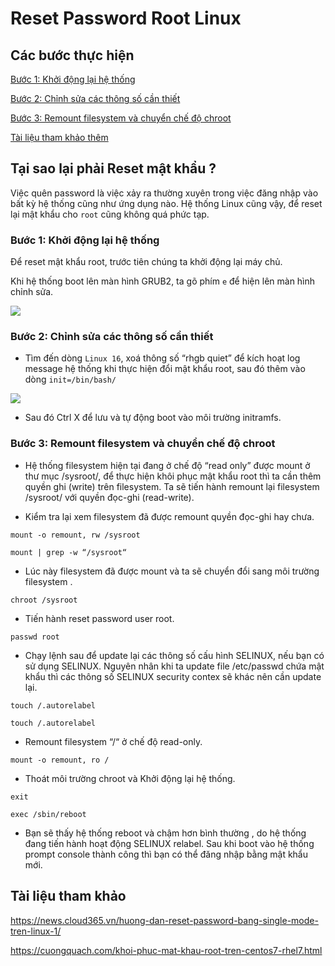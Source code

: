 # Reset Password Root Linux

## Các bước thực hiện

[Bước 1: Khởi động lại hệ thống](https://github.com/quanganh1996111/Linux-Tutorial/blob/master/Linux-Onjob-Trainning/SingleMode-Linux/ResetPassword-Linux-CentOS%207.md#b%C6%B0%E1%BB%9Bc-1-kh%E1%BB%9Fi-%C4%91%E1%BB%99ng-l%E1%BA%A1i-h%E1%BB%87-th%E1%BB%91ng)

[Bước 2: Chỉnh sửa các thông số cần thiết](https://github.com/quanganh1996111/Linux-Tutorial/blob/master/Linux-Onjob-Trainning/SingleMode-Linux/ResetPassword-Linux-CentOS%207.md#b%C6%B0%E1%BB%9Bc-2-ch%E1%BB%89nh-s%E1%BB%ADa-c%C3%A1c-th%C3%B4ng-s%E1%BB%91-c%E1%BA%A7n-thi%E1%BA%BFt)

[Bước 3: Remount filesystem và chuyển chế độ chroot](https://github.com/quanganh1996111/Linux-Tutorial/blob/master/Linux-Onjob-Trainning/SingleMode-Linux/ResetPassword-Linux-CentOS%207.md#b%C6%B0%E1%BB%9Bc-3-remount-filesystem-v%C3%A0-chuy%E1%BB%83n-ch%E1%BA%BF-%C4%91%E1%BB%99-chroot)

[Tài liệu tham khảo thêm](https://github.com/quanganh1996111/Linux-Tutorial/blob/master/Linux-Onjob-Trainning/SingleMode-Linux/ResetPassword-Linux-CentOS%207.md#t%C3%A0i-li%E1%BB%87u-tham-kh%E1%BA%A3o)

## Tại sao lại phải Reset mật khẩu ?

Việc quên password là việc xảy ra thường xuyên trong việc đăng nhập vào bất kỳ hệ thống cũng như ứng dụng nào. Hệ thống Linux cũng vậy, để reset lại mật khẩu cho `root` cũng không quá phức tạp.

### Bước 1: Khởi động lại hệ thống

Để reset mật khẩu root, trước tiên chúng ta khởi động lại máy chủ.

Khi hệ thống boot lên màn hình GRUB2, ta gõ phím `e` để hiện lên màn hình chỉnh sửa.

<img src="https://imgur.com/0K0c9h2.png">

### Bước 2: Chỉnh sửa các thông số cần thiết

- Tìm đến dòng `Linux 16`, xoá thông số “rhgb quiet” để kích hoạt log message hệ thống khi thực hiện đổi mật khẩu root, sau đó thêm vào dòng `init=/bin/bash/`

<img src="https://imgur.com/PwJKoue.png">

- Sau đó Ctrl X để lưu và tự động boot vào môi trường initramfs.

### Bước 3: Remount filesystem và chuyển chế độ chroot

- Hệ thống filesystem hiện tại đang ở chế độ “read only” được mount ở thư mục /sysroot/, để thực hiện khôi phục mật khẩu root thì ta cần thêm quyền ghi (write) trên filesystem. Ta sẽ tiến hành remount lại filesystem /sysroot/ với quyền đọc-ghi (read-write).

- Kiểm tra lại xem filesystem đã được remount quyền đọc-ghi hay chưa.

`mount -o remount, rw /sysroot`

`mount | grep -w “/sysroot“`

- Lúc này filesystem đã được mount và ta sẽ chuyển đổi sang môi trường filesystem .

`chroot /sysroot`
 
- Tiến hành reset password user root.

`passwd root`

- Chạy lệnh sau để update lại các thông số cấu hình SELINUX, nếu bạn có sử dụng SELINUX. Nguyên nhân khi ta update file /etc/passwd chứa mật khẩu thì các thông số SELINUX security contex sẽ khác nên cần update lại.

`touch /.autorelabel`

`touch /.autorelabel`

- Remount filesystem “/“ ở chế độ read-only.

`mount -o remount, ro /`

- Thoát môi trường chroot và Khởi động lại hệ thống.

`exit`

`exec /sbin/reboot`
 
- Bạn sẽ thấy hệ thống reboot và chậm hơn bình thường , do hệ thống đang tiến hành hoạt động SELINUX relabel. Sau khi boot vào hệ thống prompt console thành công thì bạn có thể đăng nhập bằng mật khẩu mới.

## Tài liệu tham khảo

https://news.cloud365.vn/huong-dan-reset-password-bang-single-mode-tren-linux-1/

https://cuongquach.com/khoi-phuc-mat-khau-root-tren-centos7-rhel7.html
